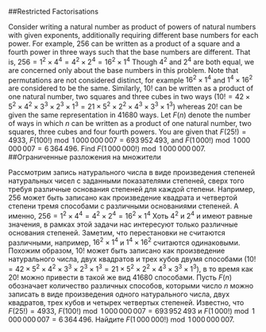 ##Restricted Factorisations

Consider writing a natural number as product of powers of natural numbers with given exponents, additionally requiring different base numbers for each power.
For example, $256$ can be written as a product of a square and a fourth power in three ways such that the base numbers are different.
That is, $256=1^2\times 4^4=4^2\times 2^4=16^2\times 1^4$
Though $4^2$ and $2^4$ are both equal, we are concerned only about the base numbers in this problem. Note that permutations are not considered distinct, for example $16^2\times 1^4$ and $1^4 \times 16^2$ are considered to be the same.
Similarly, $10!$ can be written as a product of one natural number, two squares and three cubes in two ways ($10!=42\times5^2\times4^2\times3^3\times2^3\times1^3=21\times5^2\times2^2\times4^3\times3^3\times1^3$) whereas $20!$ can be given the same representation in $41680$ ways.
Let $F(n)$ denote the number of ways in which $n$ can be written as a product of one natural number, two squares, three cubes and four fourth powers.
You are given that $F(25!)=4933$, $F(100!) \bmod 1\,000\,000\,007=693\,952\,493$,
and $F(1\,000!) \bmod 1\,000\,000\,007=6\,364\,496$.
Find $F(1\,000\,000!) \bmod 1\,000\,000\,007$.
##Ограниченные разложения на множители

Рассмотрим запись натурального числа в виде произведения степеней натуральных чисел с заданными показателями степеней, сверх того требуя различные основания степеней для каждой степени.
Например, $256$ может быть записано как произведение квадрата и четвертой степени тремя способами с различными основаниями степеней.
А именно, $256=1^2\times 4^4=4^2\times 2^4=16^2\times 1^4$
Хоть $4^2$ и $2^4$ и имеют равные значения, в рамках этой задачи нас интересуют только различные основания степеней. Заметим, что перестановки не считаются различными, например, $16^2\times 1^4$ и $1^4 \times 16^2$ считаются одинаковыми.
Похожим образом, $10!$ может быть записано как произведение натурального числа, двух квадратов и трех кубов двумя способами ($10!=42\times5^2\times4^2\times3^3\times2^3\times1^3=21\times5^2\times2^2\times4^3\times3^3\times1^3$), в то время как $20!$ можно привести в такой же вид $41680$ способами.
Пусть $F(n)$ обозначает количество различных способов, которыми число $n$ можно записать в виде произведения одного натурального числа, двух квадратов, трех кубов и четырех четвертых степеней.
Известно, что $F(25!)=4933$, $F(100!) \bmod 1\,000\,000\,007=693\,952\,493$
и $F(1\,000!) \bmod 1\,000\,000\,007=6\,364\,496$.
Найдите $F(1\,000\,000!) \bmod 1\,000\,000\,007$.
